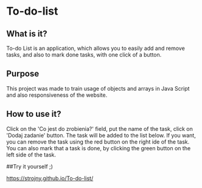 # To-do-list

## What is it?

To-do List is an application, which allows you to easily add and remove tasks, and also to mark done tasks, with one click of a button.

## Purpose

This project was made to train usage of objects and arrays in Java Script and also responsiveness of the website.

## How to use it?

Click on the 'Co jest do zrobienia?' field, put the name of the task, click on 'Dodaj zadanie' button.
The task will be added to the list below.
If you want, you can remove the task using the red button on the right ide of the task.
You can also mark that a task is done, by clicking the green button on the left side of the task.

##Try it yourself ;)

https://strojny.github.io/To-do-list/
